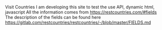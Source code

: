 Visit Countries
I am developing this site to test the use API, dynamic html, javascript
All the information comes from https://restcountries.com/#fields
The description of the fields can be found here https://gitlab.com/restcountries/restcountries/-/blob/master/FIELDS.md
